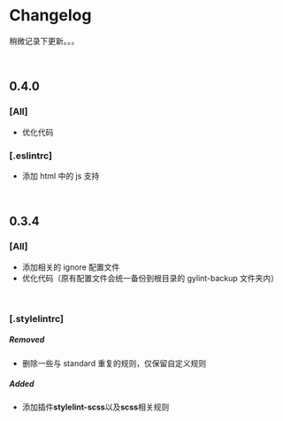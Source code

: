 # Changelog

稍微记录下更新。。。

<br>

## 0.4.0

### [All]

- 优化代码

### [.eslintrc]

- 添加 html 中的 js 支持

<br>

## 0.3.4

### [All]

- 添加相关的 ignore 配置文件
- 优化代码（原有配置文件会统一备份到根目录的 gylint-backup 文件夹内）

<br>

### [.stylelintrc]

##### Removed

- 删除一些与 standard 重复的规则，仅保留自定义规则

##### Added

- 添加插件**stylelint-scss**以及**scss**相关规则
